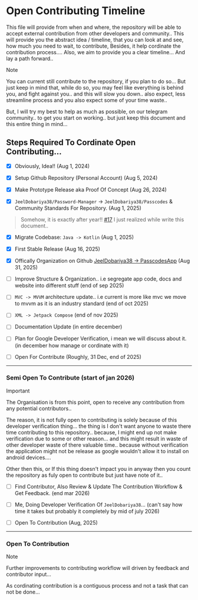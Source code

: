 # Open Contributing Timeline

This file will provide from when and where, the repository will be able to accept external contribution from other developers and community.. 
This will provide you the abstract idea / timeline, that you can look at and see, how much you need to wait, to contribute, 
Besides, it help cordinate the contribution process.... Also, we aim to provide you a clear timeline... And lay a path forward..


> [!NOTE]
> You can current still contribute to the repository, if you plan to do so... But just keep in mind that, while do so, you may feel like everything is behind you,
> and fight against you.. and this will slow you down.. also expect, less streamline process and you also expect some of your time waste.. 
> 
> But, I will try my best to help as much as possible, on our telegram community.. to get you start on working.. but just keep this document and this entire thing in mind...


## Steps Required To Cordinate Open Contributing...

- [X] Obviously, Idea!! (Aug 1, 2024)

- [X] Setup Github Repository (Personal Account) (Aug 5, 2024)

- [X] Make Prototype Release aka Proof Of Concept (Aug 26, 2024)

- [X] `JeelDobariya38/Password-Manager` -> `JeelDobariya38/Passcodes` & Community Standards For Repository. (Aug 1, 2025) 

> Somehow, it is exactly after year!! [#17](https://github.com/PasscodesApp/Passcodes/pull/17) I just realized while write this document..

- [X] Migrate Codebase: `Java -> Kotlin` (Aug 1, 2025)

- [X] First Stable Release (Aug 16, 2025)

- [X] Offically Organization on Github [JeelDobariya38 -> PasscodesApp](https://github.com/PasscodesApp) (Aug 31, 2025)

- [ ] Improve Structure & Organization..  i.e segregate app code, docs and website into different stuff (end of sep 2025)

- [ ] `MVC -> MVVM` architecture update.. i.e current is more like mvc we move to mvvm as it is an industry standard (end of oct 2025)

- [ ] `XML -> Jetpack Compose` (end of nov 2025)

- [ ] Documentation Update (in entire december)

- [ ] Plan for Google Developer Verification, i mean we will discuss about it. (in december how manage or cordinate with it)

- [ ] Open For Contribute (Roughly, 31 Dec, end of 2025)

---

### Semi Open To Contribute (start of jan 2026)

> [!IMPORTANT]
> The Organisation is from this point, open to receive any contribution from any potential contributors.. 
> 
> The reason, it is not fully open to contributing is solely because of this developer verification thing... the thing is I don't want anyone to waste there time contributing to this repository.. because, I might end up not make verification due to some or other reason... and this might result in waste of other developer waste of there valuable time.. because without verification the application might not be release as google wouldn't allow it to install on android devices....
> 
> Other then this, or If this thing doesn't impact you in anyway then you count the repository as fuly open to contribute but just have note of it..

- [ ] Find Contributor, Also Review & Update The Contribution Workflow & Get Feedback. (end mar 2026)

- [ ] Me, Doing Developer Verification Of `JeelDobariya38`... (can't say how time it takes but probably it completely by mid of july 2026)

- [ ] Open To Contribution (Aug, 2025)

---

### Open To Contribution

> [!NOTE] 
> Further improvements to contributing workflow will driven by feedback and contributor input...
>
> As cordinating contribution is a contiguous process and not a task that can not be done...
